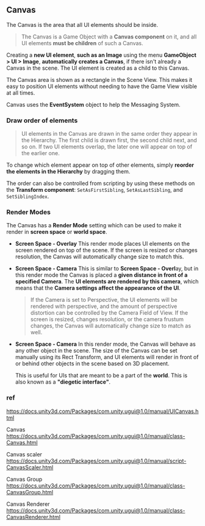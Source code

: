 ## Canvas
The Canvas is the area that all UI elements should be inside. 

> The Canvas is a Game Object with a **Canvas component** on it, and all UI elements **must be children** of such a Canvas.

Creating a **new UI element**, **such as an Image** using the menu **GameObject > UI > Image**, **automatically creates a Canvas**, if there isn't already a Canvas in the scene. The UI element is created as a child to this Canvas.

The Canvas area is shown as a rectangle in the Scene View. This makes it easy to position UI elements without needing to have the Game View visible at all times.

Canvas uses the **EventSystem** object to help the Messaging System.


### Draw order of elements

> UI elements in the Canvas are drawn in the same order they appear in the Hierarchy. The first child is drawn first, the second child next, and so on.
> If two UI elements overlap, the later one will appear on top of the earlier one.

To change which element appear on top of other elements, simply **reorder the elements in the Hierarchy** by dragging them. 

The order can also be controlled from scripting by using these methods on the **Transform component**: `SetAsFirstSibling`, `SetAsLastSibling`, and `SetSiblingIndex`.


### Render Modes
The Canvas has a **Render Mode** setting which can be used to make it render in **screen space** or **world space**.

- **Screen Space - Overlay**
  This render mode places UI elements on the screen rendered on top of the scene. If the screen is resized or changes resolution, the Canvas will automatically change size to match this.

- **Screen Space - Camera**
This is similar to **Screen Space - Overl**ay, but in this render mode the Canvas is placed a **given distance in front of a specified Camera**.
The **UI elements are rendered by this camera**, which means that the **Camera settings affect the appearance of the UI**.
  > If the Camera is set to Perspective, the UI elements will be rendered with perspective, and the amount of perspective distortion can be controlled by the Camera Field of View.
  > If the screen is resized, changes resolution, or the camera frustum changes, the Canvas will automatically change size to match as well.

- **Screen Space - Camera**
  In this render mode, the Canvas will behave as any other object in the scene. The size of the Canvas can be set manually using its Rect Transform, and UI elements will render in front of or behind other objects in the scene based on 3D placement.

  This is useful for UIs that are meant to be a part of the **world**. This is also known as a **"diegetic interface"**.


### ref 

https://docs.unity3d.com/Packages/com.unity.ugui@1.0/manual/UICanvas.html

Canvas \
https://docs.unity3d.com/Packages/com.unity.ugui@1.0/manual/class-Canvas.html

Canvas scaler \
https://docs.unity3d.com/Packages/com.unity.ugui@1.0/manual/script-CanvasScaler.html

Canvas Group \
https://docs.unity3d.com/Packages/com.unity.ugui@1.0/manual/class-CanvasGroup.html

Canvas Renderer \
https://docs.unity3d.com/Packages/com.unity.ugui@1.0/manual/class-CanvasRenderer.html

